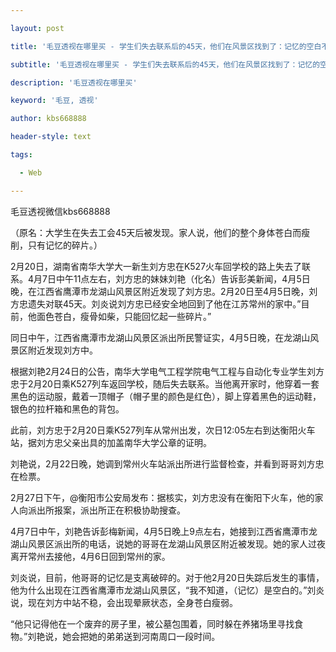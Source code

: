 ---
layout: post
title: '毛豆透视在哪里买 - 学生们失去联系后的45天，他们在风景区找到了：记忆的空白不知何故在那里。'
subtitle: '毛豆透视在哪里买 - 学生们失去联系后的45天，他们在风景区找到了：记忆的空白不知何故在那里。'
description: '毛豆透视在哪里买'
keyword: '毛豆, 透视'
author: kbs668888
header-style: text
tags:
  - Web
---
毛豆透视微信kbs668888

（原名：大学生在失去工会45天后被发现。家人说，他们的整个身体苍白而瘦削，只有记忆的碎片。）

2月20日，湖南省南华大学大一新生刘方忠在K527火车回学校的路上失去了联系。4月7日中午11点左右，刘方忠的妹妹刘艳（化名）告诉彭美新闻，4月5日晚，在江西省鹰潭市龙湖山风景区附近发现了刘方忠。2月20日至4月5日晚，刘方忠遗失对联45天。刘炎说刘方忠已经安全地回到了他在江苏常州的家中。”目前，他面色苍白，瘦骨如柴，只能回忆起一些碎片。”

同日中午，江西省鹰潭市龙湖山风景区派出所民警证实，4月5日晚，在龙湖山风景区附近发现刘方中。

根据刘艳2月24日的公告，南华大学电气工程学院电气工程与自动化专业学生刘方忠于2月20日乘K527列车返回学校，随后失去联系。当他离开家时，他穿着一套黑色的运动服，戴着一顶帽子（帽子里的颜色是红色），脚上穿着黑色的运动鞋，银色的拉杆箱和黑色的背包。

此前，刘方忠于2月20日乘K527列车从常州出发，次日12:05左右到达衡阳火车站，据刘方忠父亲出具的加盖南华大学公章的证明。

刘艳说，2月22日晚，她调到常州火车站派出所进行监督检查，并看到哥哥刘方忠在检票。

2月27日下午，@衡阳市公安局发布：据核实，刘方忠没有在衡阳下火车，他的家人向派出所报案，派出所正在积极协助搜查。

4月7日中午，刘艳告诉彭梅新闻，4月5日晚上9点左右，她接到江西省鹰潭市龙湖山风景区派出所的电话，说她的哥哥在龙湖山风景区附近被发现。她的家人过夜离开常州去接他，4月6日回到常州的家。

刘炎说，目前，他哥哥的记忆是支离破碎的。对于他2月20日失踪后发生的事情，他为什么出现在江西省鹰潭市龙湖山风景区，“我不知道，（记忆）是空白的。”刘炎说，现在刘方中站不稳，会出现晕厥状态，全身苍白瘦弱。

“他只记得他在一个废弃的房子里，被公墓包围着，同时躲在养猪场里寻找食物。”刘艳说，她会把她的弟弟送到河南周口一段时间。

